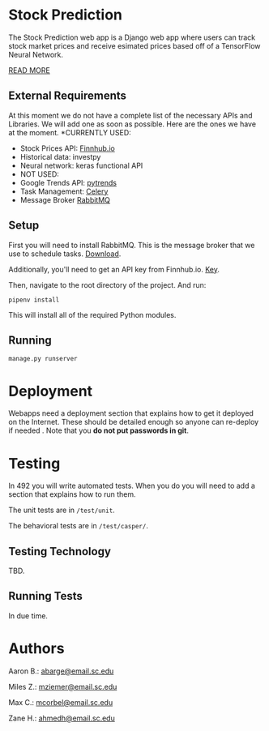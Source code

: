 # Stock Prediction

The Stock Prediction web app is a Django web app where users can track stock market prices and receive esimated prices based off of a TensorFlow Neural Network.

[READ MORE](https://github.com/SCCapstone/StockPrediction/wiki/Project-Description)

## External Requirements

At this moment we do not have a complete list of the necessary APIs and Libraries. We will add one as soon as possible. Here are the ones we have at the moment.
*CURRENTLY USED:
* Stock Prices API: [Finnhub.io](https://finnhub.io/docs/api)
* Historical data: investpy
* Neural network: keras functional API
* NOT USED:
* Google Trends API: [pytrends](https://pypi.org/project/pytrends/)
* Task Management: [Celery](https://docs.celeryproject.org/en/stable/index.html)
* Message Broker [RabbitMQ](https://www.rabbitmq.com/documentation.html)

## Setup

First you will need to install RabbitMQ. This is the message broker that we use to schedule tasks. [Download](https://www.rabbitmq.com/download.html).

Additionally, you'll need to get an API key from Finnhub.io. [Key](https://finnhub.io/).

Then, navigate to the root directory of the project. And run:

`pipenv install`

This will install all of the required Python modules.

## Running

`manage.py runserver`

# Deployment

Webapps need a deployment section that explains how to get it deployed on the 
Internet. These should be detailed enough so anyone can re-deploy if needed
. Note that you **do not put passwords in git**. 

# Testing

In 492 you will write automated tests. When you do you will need to add a 
section that explains how to run them.

The unit tests are in `/test/unit`.

The behavioral tests are in `/test/casper/`.

## Testing Technology

TBD.

## Running Tests

In due time.

# Authors

Aaron B.: abarge@email.sc.edu

Miles Z.: mziemer@email.sc.edu

Max C.: mcorbel@email.sc.edu

Zane H.: ahmedh@email.sc.edu
